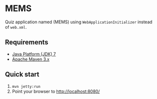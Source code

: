 MEMS
==============================

Quiz application named (MEMS) using `WebApplicationInitializer` instead of `web.xml`.


Requirements
------------
* [Java Platform (JDK) 7](http://www.oracle.com/technetwork/java/javase/downloads/index.html)
* [Apache Maven 3.x](http://maven.apache.org/)

Quick start
-----------
1. `mvn jetty:run`
2. Point your browser to [http://localhost:8080/](http://localhost:8080/)